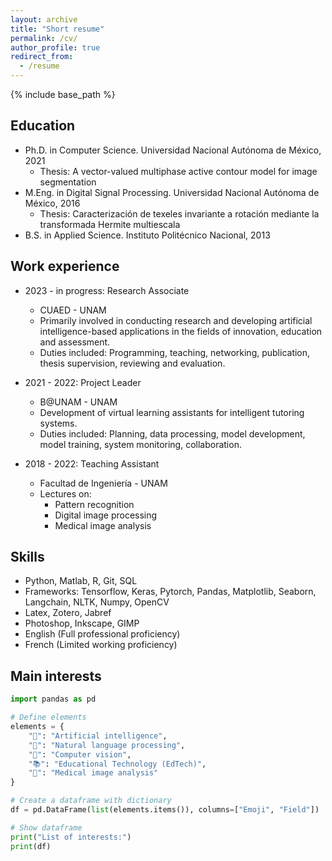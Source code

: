 ```yaml
---
layout: archive
title: "Short resume"
permalink: /cv/
author_profile: true
redirect_from:
  - /resume
---
```


{% include base_path %}

Education
------
* Ph.D. in Computer Science. Universidad Nacional Autónoma de México, 2021
  * Thesis: A vector-valued multiphase active contour model for image segmentation
* M.Eng. in Digital Signal Processing. Universidad Nacional Autónoma de México, 2016
  * Thesis: Caracterización de texeles invariante a rotación mediante la transformada Hermite multiescala
* B.S. in Applied Science. Instituto Politécnico Nacional, 2013

Work experience
------
* 2023 - in progress: Research Associate
  * CUAED - UNAM
  * Primarily involved in conducting research and developing artificial intelligence-based applications in the fields of innovation, education and assessment.
  * Duties included: Programming, teaching, networking, publication, thesis supervision, reviewing and evaluation.

* 2021 - 2022: Project Leader
  * B@UNAM - UNAM
  * Development of virtual learning assistants for intelligent tutoring systems.
  * Duties included: Planning, data processing, model development, model training, system monitoring, collaboration.

* 2018 - 2022: Teaching Assistant
  * Facultad de Ingeniería - UNAM
  * Lectures on:
    * Pattern recognition
    * Digital image processing 
    * Medical image analysis

Skills
------
* Python, Matlab, R, Git, SQL
* Frameworks: Tensorflow, Keras, Pytorch, Pandas, Matplotlib, Seaborn, Langchain, NLTK, Numpy, OpenCV
* Latex, Zotero, Jabref
* Photoshop, Inkscape, GIMP
* English (Full professional proficiency)
* French (Limited working proficiency)

Main interests
------
```python
import pandas as pd

# Define elements
elements = {
    "👾": "Artificial intelligence",
    "💬": "Natural language processing",
    "👀": "Computer vision",
    "📚": "Educational Technology (EdTech)",
    "🏥": "Medical image analysis"
}

# Create a dataframe with dictionary
df = pd.DataFrame(list(elements.items()), columns=["Emoji", "Field"])

# Show dataframe
print("List of interests:")
print(df)
```



<script src="https://cdn.botpress.cloud/webchat/v2.4/inject.js"></script>
<script src="https://files.bpcontent.cloud/2025/01/29/18/20250129184600-0XX3VBYS.js"></script>
    
    
    
